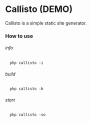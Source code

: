 # Callisto (DEMO)

Callisto is a simple static site generator. 

### How to use

###### info
```shell  
  php callisto -i
```

###### build
```shell  
  php callisto -b
```

###### start
```shell  
  php callisto -so
```
